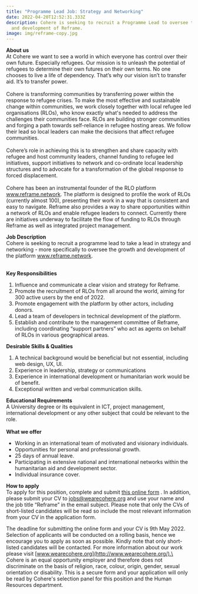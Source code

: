 ```yaml
---
title: "Programme Lead Job: Strategy and Networking"
date: 2022-04-20T12:52:31.333Z
description: Cohere is seeking to recruit a Programme Lead to oversee the growth
  and development of Reframe.
image: img/reframe-copy.jpg
---
```

**About us**\
At Cohere we want to see a world in which everyone has control over their own future. Especially refugees. Our mission is to unleash the potential of refugees to determine their own futures on their own terms. No one chooses to live a life of dependency. That’s why our vision isn’t to transfer aid. It’s to transfer power.\
\
Cohere is transforming communities by transferring power within the response to refugee crises. To make the most effective and sustainable change within communities, we work closely together with local refugee led organisations (RLOs), who know exactly what's needed to address the challenges their communities face. RLOs are building stronger communities and forging a path towards self-reliance in refugee hosting areas. We follow their lead so local leaders can make the decisions that affect refugee communities.\
\
Cohere’s role in achieving this is to strengthen and share capacity with refugee and host community leaders, channel funding to refugee led initiatives, support initiatives to network and co-ordinate local leadership structures and to advocate for a transformation of the global response to forced displacement.\
\
Cohere has been an instrumental founder of the RLO platform www.reframe.network. The platform is designed to profile the work of RLOs (currently almost 100), presenting their work in a way that is consistent and easy to navigate. Reframe also provides a way to share opportunities within a network of RLOs and enable refugee leaders to connect. Currently there are initiatives underway to facilitate the flow of funding to RLOs through Reframe as well as integrated project management.



**Job Description**\
Cohere is seeking to recruit a programme lead to take a lead in strategy and networking - more specifically to oversee the growth and development of the platform www.reframe.network.

\
**Key Responsibilities**

1. Influence and communicate a clear vision and strategy for Reframe.
2. Promote the recruitment of RLOs from all around the world, aiming for 300 active users by the end of 2022.
3. Promote engagement with the platform by other actors, including donors.
4. Lead a team of developers in technical development of the platform.
5. Establish and contribute to the management committee of Reframe, including coordinating “support partners” who act as agents on behalf of RLOs in various geographical areas.

**Desirable Skills & Qualities**

1. A technical background would be beneficial but not essential, including web design, UX, UI.
2. Experience in leadership, strategy or communications
3. Experience in international development or humanitarian work would be of benefit.
4. Exceptional written and verbal communication skills.

**Educational Requirements**\
A University degree or its equivalent in ICT, project management, international development or any other subject that could be relevant to the role.\
\
**What we offer**

* Working in an international team of motivated and visionary individuals.
* Opportunities for personal and professional growth.
* 25 days of annual leave.
* Participating in extensive national and international networks within the humanitarian aid and development sector.
* Individual insurance cover.

**How to apply**\
To apply for this position, complete and submit [this online form](https://docs.google.com/forms/d/e/1FAIpQLScKFTBNTzjr1aNqC_2hQw5oA6faNC9zpcWTUZYnvA7FG1SVIg/viewform?vc=0&c=0&w=1&flr=0&pli=1) . In addition, please submit your CV to [jobs@wearecohere.org](mailto:jobs@wearecohere.org) and use your name and the job title “Reframe” in the email subject. Please note that only the CVs of short-listed candidates will be read so include the most relevant information from your CV in the application form.

The deadline for submitting the online form and your CV is 9th May 2022. Selection of applicants will be conducted on a rolling basis, hence we encourage you to apply as soon as possible. Kindly note that only short-listed candidates will be contacted. For more information about our work please visit [www.wearecohere.org](http://www.wearecohere.org/).\
\
Cohere is an equal opportunity employer and therefore does not discriminate on the basis of religion, race, colour, origin, gender, sexual orientation or disability. This is a secure form and your application will only be read by Cohere's selection panel for this position and the Human Resources department.